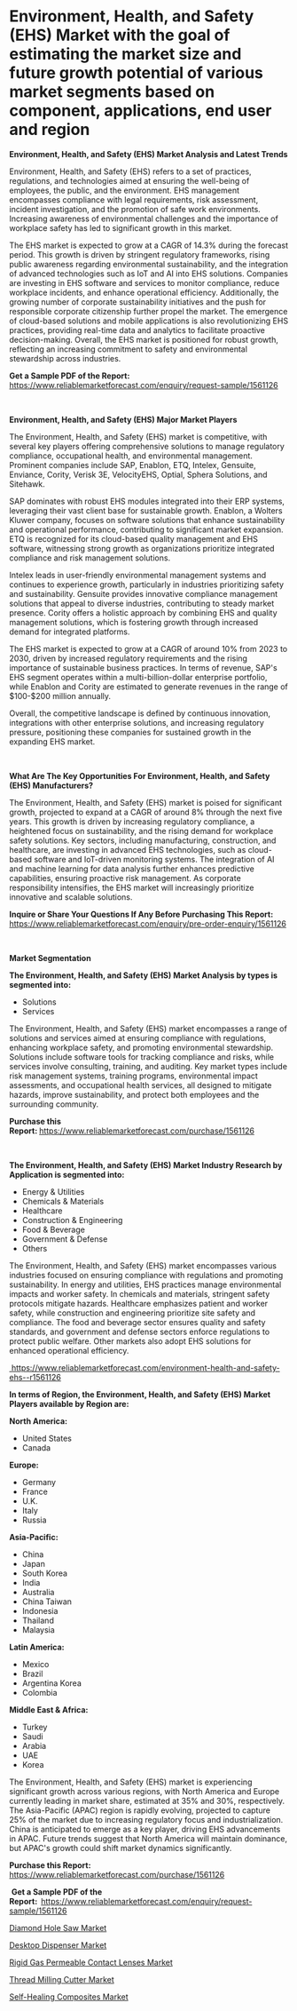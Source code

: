 <p><h1>Environment, Health, and Safety (EHS) Market with the goal of estimating the market size and future growth potential of various market segments based on component, applications, end user and region</h1></p><p><strong>Environment, Health, and Safety (EHS) Market Analysis and Latest Trends</strong></p>
<p><p>Environment, Health, and Safety (EHS) refers to a set of practices, regulations, and technologies aimed at ensuring the well-being of employees, the public, and the environment. EHS management encompasses compliance with legal requirements, risk assessment, incident investigation, and the promotion of safe work environments. Increasing awareness of environmental challenges and the importance of workplace safety has led to significant growth in this market.</p><p>The EHS market is expected to grow at a CAGR of 14.3% during the forecast period. This growth is driven by stringent regulatory frameworks, rising public awareness regarding environmental sustainability, and the integration of advanced technologies such as IoT and AI into EHS solutions. Companies are investing in EHS software and services to monitor compliance, reduce workplace incidents, and enhance operational efficiency. Additionally, the growing number of corporate sustainability initiatives and the push for responsible corporate citizenship further propel the market. The emergence of cloud-based solutions and mobile applications is also revolutionizing EHS practices, providing real-time data and analytics to facilitate proactive decision-making. Overall, the EHS market is positioned for robust growth, reflecting an increasing commitment to safety and environmental stewardship across industries.</p></p>
<p><strong>Get a Sample PDF of the Report:&nbsp;</strong> <a href="https://www.reliablemarketforecast.com/enquiry/request-sample/1561126">https://www.reliablemarketforecast.com/enquiry/request-sample/1561126</a></p>
<p>&nbsp;</p>
<p><strong>Environment, Health, and Safety (EHS) Major Market Players</strong></p>
<p><p>The Environment, Health, and Safety (EHS) market is competitive, with several key players offering comprehensive solutions to manage regulatory compliance, occupational health, and environmental management. Prominent companies include SAP, Enablon, ETQ, Intelex, Gensuite, Enviance, Cority, Verisk 3E, VelocityEHS, Optial, Sphera Solutions, and Sitehawk. </p><p>SAP dominates with robust EHS modules integrated into their ERP systems, leveraging their vast client base for sustainable growth. Enablon, a Wolters Kluwer company, focuses on software solutions that enhance sustainability and operational performance, contributing to significant market expansion. ETQ is recognized for its cloud-based quality management and EHS software, witnessing strong growth as organizations prioritize integrated compliance and risk management solutions.</p><p>Intelex leads in user-friendly environmental management systems and continues to experience growth, particularly in industries prioritizing safety and sustainability. Gensuite provides innovative compliance management solutions that appeal to diverse industries, contributing to steady market presence. Cority offers a holistic approach by combining EHS and quality management solutions, which is fostering growth through increased demand for integrated platforms.</p><p>The EHS market is expected to grow at a CAGR of around 10% from 2023 to 2030, driven by increased regulatory requirements and the rising importance of sustainable business practices. In terms of revenue, SAP's EHS segment operates within a multi-billion-dollar enterprise portfolio, while Enablon and Cority are estimated to generate revenues in the range of $100-$200 million annually. </p><p>Overall, the competitive landscape is defined by continuous innovation, integrations with other enterprise solutions, and increasing regulatory pressure, positioning these companies for sustained growth in the expanding EHS market.</p></p>
<p>&nbsp;</p>
<p><strong>What Are The Key Opportunities For Environment, Health, and Safety (EHS) Manufacturers?</strong></p>
<p><p>The Environment, Health, and Safety (EHS) market is poised for significant growth, projected to expand at a CAGR of around 8% through the next five years. This growth is driven by increasing regulatory compliance, a heightened focus on sustainability, and the rising demand for workplace safety solutions. Key sectors, including manufacturing, construction, and healthcare, are investing in advanced EHS technologies, such as cloud-based software and IoT-driven monitoring systems. The integration of AI and machine learning for data analysis further enhances predictive capabilities, ensuring proactive risk management. As corporate responsibility intensifies, the EHS market will increasingly prioritize innovative and scalable solutions.</p></p>
<p><strong>Inquire or Share Your Questions If Any Before Purchasing This Report:</strong> <a href="https://www.reliablemarketforecast.com/enquiry/pre-order-enquiry/1561126">https://www.reliablemarketforecast.com/enquiry/pre-order-enquiry/1561126</a></p>
<p>&nbsp;</p>
<p><strong>Market Segmentation</strong></p>
<p><strong>The Environment, Health, and Safety (EHS) Market Analysis by types is segmented into:</strong></p>
<p><ul><li>Solutions</li><li>Services</li></ul></p>
<p><p>The Environment, Health, and Safety (EHS) market encompasses a range of solutions and services aimed at ensuring compliance with regulations, enhancing workplace safety, and promoting environmental stewardship. Solutions include software tools for tracking compliance and risks, while services involve consulting, training, and auditing. Key market types include risk management systems, training programs, environmental impact assessments, and occupational health services, all designed to mitigate hazards, improve sustainability, and protect both employees and the surrounding community.</p></p>
<p><strong>Purchase this Report:&nbsp;</strong><a href="https://www.reliablemarketforecast.com/purchase/1561126">https://www.reliablemarketforecast.com/purchase/1561126</a></p>
<p>&nbsp;</p>
<p><strong>The Environment, Health, and Safety (EHS) Market Industry Research by Application is segmented into:</strong></p>
<p><ul><li>Energy & Utilities</li><li>Chemicals & Materials</li><li>Healthcare</li><li>Construction & Engineering</li><li>Food & Beverage</li><li>Government & Defense</li><li>Others</li></ul></p>
<p><p>The Environment, Health, and Safety (EHS) market encompasses various industries focused on ensuring compliance with regulations and promoting sustainability. In energy and utilities, EHS practices manage environmental impacts and worker safety. In chemicals and materials, stringent safety protocols mitigate hazards. Healthcare emphasizes patient and worker safety, while construction and engineering prioritize site safety and compliance. The food and beverage sector ensures quality and safety standards, and government and defense sectors enforce regulations to protect public welfare. Other markets also adopt EHS solutions for enhanced operational efficiency.</p></p>
<p><a href="https://www.reliablemarketforecast.com/environment-health-and-safety-ehs--r1561126">&nbsp;https://www.reliablemarketforecast.com/environment-health-and-safety-ehs--r1561126</a></p>
<p><strong>In terms of Region, the Environment, Health, and Safety (EHS) Market Players available by Region are:</strong></p>
<p>
    <p> <strong> North America: </strong>
        <ul>
            <li>United States</li>
            <li>Canada</li>
        </ul>
        </p> 
    <p> <strong> Europe: </strong>
        <ul>
            <li>Germany</li>
            <li>France</li>
            <li>U.K.</li>
            <li>Italy</li>
            <li>Russia</li>
        </ul>
        </p> 
    <p> <strong> Asia-Pacific: </strong>
        <ul>
            <li>China</li>
            <li>Japan</li>
            <li>South Korea</li>
            <li>India</li>
            <li>Australia</li>
            <li>China Taiwan</li>
            <li>Indonesia</li>
            <li>Thailand</li>
            <li>Malaysia</li>
        </ul>
        </p> 
    <p> <strong> Latin America: </strong>
        <ul>
            <li>Mexico</li>
            <li>Brazil</li>
            <li>Argentina Korea</li>
            <li>Colombia</li>
        </ul>
        </p> 
    <p> <strong> Middle East & Africa: </strong>
        <ul>
            <li>Turkey</li>
            <li>Saudi</li>
            <li>Arabia</li>
            <li>UAE</li>
            <li>Korea</li>
        </ul>
    </p>
    </p>
<p><p>The Environment, Health, and Safety (EHS) market is experiencing significant growth across various regions, with North America and Europe currently leading in market share, estimated at 35% and 30%, respectively. The Asia-Pacific (APAC) region is rapidly evolving, projected to capture 25% of the market due to increasing regulatory focus and industrialization. China is anticipated to emerge as a key player, driving EHS advancements in APAC. Future trends suggest that North America will maintain dominance, but APAC's growth could shift market dynamics significantly.</p></p>
<p><strong>Purchase this Report: </strong><a href="https://www.reliablemarketforecast.com/purchase/1561126">https://www.reliablemarketforecast.com/purchase/1561126</a></p>
<p>&nbsp;<strong>Get a Sample PDF of the Report:&nbsp;&nbsp;</strong><a href="https://www.reliablemarketforecast.com/enquiry/request-sample/1561126">https://www.reliablemarketforecast.com/enquiry/request-sample/1561126</a></p>
<p><strong></strong></p>
<p><p><a href="https://www.linkedin.com/pulse/diamond-hole-saw-market-indicators-size-regional-breakdown-1ccre?trackingId=4xDUv9Y9QjyNgpuD4Lc7fQ%3D%3D">Diamond Hole Saw Market</a></p><p><a href="https://www.linkedin.com/pulse/global-desktop-dispenser-market-projected-grow-cagr-115-rxfue?trackingId=Y3l1VUM6TuWW%2F2uJY631FA%3D%3D">Desktop Dispenser Market</a></p><p><a href="https://issuu.com/reportprime-2/docs/rigid-gas-permeable-contact-lenses-_55804135e13955">Rigid Gas Permeable Contact Lenses Market</a></p><p><a href="https://medium.com/@samiltonbetty/analyzing-thread-milling-cutter-market-dynamics-and-growth-drivers-and-forecasted-for-period-from-a24aea4ea1e1?postPublishedType=repub">Thread Milling Cutter Market</a></p><p><a href="https://medium.com/@samiltonbetty/self-healing-composites-market-a-global-and-regional-analysis-focus-on-end-user-product-and-e58439364025">Self-Healing Composites Market</a></p></p>